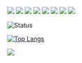 ![](https://img.shields.io/badge/-Python-ffdf4e.svg?logo=python&style=popout)
![](https://img.shields.io/badge/-Typescript-f2f2f2.svg?logo=typescript&style=popout)
![](https://img.shields.io/badge/-React-1e2128.svg?logo=react&style=popout)
![](https://img.shields.io/badge/-Django-092E20.svg?logo=django&style=popout)
![](https://img.shields.io/badge/-Mysql-EA8C10.svg?logo=mysql&style=popout)
![](https://img.shields.io/badge/-Docker-white.svg?logo=docker&style=popout)
![](https://img.shields.io/badge/-AWS-222d3e.svg?logo=amazonaws&style=popout)
![](https://img.shields.io/badge/-Vim-019733.svg?logo=vim&style=popout)

![Status](https://github-readme-stats.vercel.app/api?username=disVill&count_private=true&show_icons=true)

[![Top Langs](https://github-readme-stats.vercel.app/api/top-langs/?username=disVill&layout=compact)](https://github.com/disVill/github-readme-stats)

![](https://github-profile-summary-cards.vercel.app/api/cards/profile-details?username=disVill&theme=vue)
